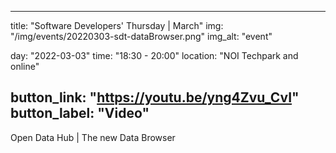 <!--
SPDX-FileCopyrightText: NOI Techpark <digital@noi.bz.it>

SPDX-License-Identifier: CC0-1.0
-->

---
title: "Software Developers' Thursday | March"
img: "/img/events/20220303-sdt-dataBrowser.png"
img_alt: "event"

day: "2022-03-03"
time: "18:30 - 20:00"
location: "NOI Techpark and online"

button_link: "https://youtu.be/yng4Zvu_CvI"
button_label: "Video"
---

Open Data Hub | The new Data Browser